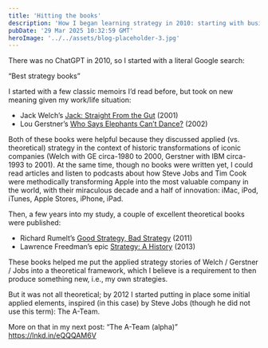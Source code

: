 ```yaml
---
title: 'Hitting the books'
description: 'How I began learning strategy in 2010: starting with business memoirs, then building a theoretical foundation from classic strategy texts.'
pubDate: '29 Mar 2025 10:32:59 GMT'
heroImage: '../../assets/blog-placeholder-3.jpg'
---
```


There was no ChatGPT in 2010, so I started with a literal Google search:

“Best strategy books”

I started with a few classic memoirs I’d read before, but took on new meaning given my work/life situation:

- Jack Welch’s [Jack: Straight From the Gut](https://www.goodreads.com/book/show/5559.Jack) (2001)
- Lou Gerstner’s [Who Says Elephants Can’t Dance?](https://www.goodreads.com/book/show/603985.Who_Says_Elephants_Can_t_Dance_Inside_IBM_s_Historic_Turnaround) (2002)

Both of these books were helpful because they discussed applied (vs. theoretical) strategy in the context of historic transformations of iconic companies (Welch with GE circa-1980 to 2000, Gerstner with IBM circa-1993 to 2001). At the same time, though no books were written yet, I could read articles and listen to podcasts about how Steve Jobs and Tim Cook were methodically transforming Apple into the most valuable company in the world, with their miraculous decade and a half of innovation: iMac, iPod, iTunes, Apple Stores, iPhone, iPad.

Then, a few years into my study, a couple of excellent theoretical books were published:

- Richard Rumelt’s [Good Strategy, Bad Strategy](https://www.goodreads.com/book/show/11721966-good-strategy-bad-strategy) (2011)
- Lawrence Freedman’s epic [Strategy: A History](https://www.goodreads.com/book/show/17847473-strategy) (2013)

These books helped me put the applied strategy stories of Welch / Gerstner / Jobs into a theoretical framework, which I believe is a requirement to then produce something new, i.e., my own strategies.

But it was not all theoretical; by 2012 I started putting in place some initial applied elements, inspired (in this case) by Steve Jobs (though he did not use this term): The A-Team.

More on that in my next post: “The A-Team (alpha)” https://lnkd.in/eQQQAM6V
